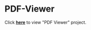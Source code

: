 # PDF-Viewer
Click <b>[here](https://felekswebs.github.io/PDF-Viewer/)</b> to view "PDF Viewer" project.
